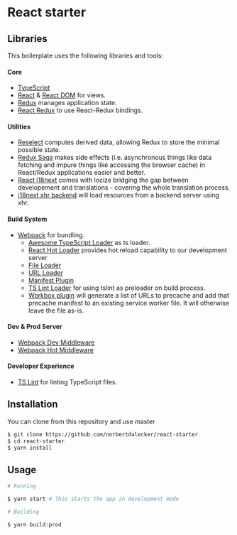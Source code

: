 # React starter

## Libraries
This boilerplate uses the following libraries and tools:

#### Core
- [TypeScript](https://www.typescriptlang.org/)
- [React](https://github.com/facebook/react) & [React DOM](https://github.com/facebook/react) for views.
- [Redux](https://github.com/reactjs/redux) manages application state.
- [React Redux](https://github.com/reactjs/react-redux) to use React-Redux bindings.

#### Utilities
- [Reselect](https://github.com/reduxjs/reselect/) computes derived data, allowing Redux to store the minimal possible
state.
- [Redux Saga](https://github.com/redux-saga/redux-saga) makes side effects (i.e. asynchronous things like data fetching
and impure things like accessing the browser cache) in React/Redux applications easier and better.
- [React i18next](https://github.com/i18next/react-i18next) comes with locize bridging the gap between developement and translations - covering the whole translation process.
- [i18next xhr backend](https://github.com/i18next/i18next-xhr-backend) will load resources from a backend server using xhr.

#### Build System
- [Webpack](https://github.com/webpack/webpack) for bundling.
  - [Awesome TypeScript Loader](https://github.com/s-panferov/awesome-typescript-loader) as ts loader.
  - [React Hot Loader](https://github.com/gaearon/react-hot-loader) provides hot reload capability to our development
  server
  - [File Loader](https://github.com/webpack/file-loader)
  - [URL Loader](https://github.com/webpack/url-loader)
  - [Manifest Plugin](https://github.com/danethurber/webpack-manifest-plugin)
  - [TS Lint Loader](https://github.com/wbuchwalter/tslint-loader) for using tslint as preloader on build process.
  - [Workbox plugin](https://developers.google.com/web/tools/workbox/modules/workbox-webpack-plugin) will generate a list of URLs to precache and add that precache manifest to an existing service worker file. It will otherwise leave the file as-is.

#### Dev & Prod Server
- [Webpack Dev Middleware](https://github.com/webpack/webpack-dev-middleware)
- [Webpack Hot Middleware](https://github.com/webpack/webpack-hot-middleware)

#### Developer Experience
- [TS Lint](https://github.com/palantir/tslint) for linting TypeScript files.

## Installation

You can clone from this repository and use master

```bash
$ git clone https://github.com/norbertdalecker/react-starter
$ cd react-starter
$ yarn install
```

## Usage

```bash
# Running

$ yarn start # This starts the app in development mode

# Building 

$ yarn build:prod

```
